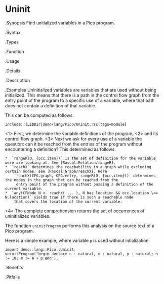 # Uninit

.Synopsis
Find unitialized variables in a Pico program.

.Syntax

.Types

.Function
       
.Usage

.Details

.Description

.Examples
Uninitialized variables are variables that are used without being initialized.
This means that there is a path in the control flow graph from the entry point of the program
to a specific use of a variable, where that path does not contain a definition of that variable.

This can be computed as follows:
```rascal
include::{LibDir}demo/lang/Pico/Uninit.rsc[tags=module]
```

                
<1> First, we determine the variable definitions of the program,
<2> and its control flow graph.
<3> Next we ask for every use of a variable the question: can it be reached from the entries
    of the program without encountering a definition? This determined as follows:

    *  `rangeR(D, {occ.item})` is the set of definition for the variable were are looking at. See [Rascal:Relation/rangeR].
    *  `reachX` determines the reachability in a graph while excluding certain nodes, see [Rascal:Graph/reachX]. Here
        `reachX(CFG.graph, CFG.entry, rangeR(D, {occ.item}))` determines the nodes in the graph that can be reached from the
         entry point of the program without passing a definition of the current variable.
    *  `any(CFNode N <- reachX( ... ), N has location && occ.location \<= N.location)` yields true if there is such a reachable node
        that covers the location of the current variable.
<4> The complete comprehension returns the set of occurrences of uninitialized variables.


The function `uninitProgram` performs this analysis on the source text of a Pico program.

Here is a simple example, where variable `p` is used without intialization:
```rascal-shell
import demo::lang::Pico::Uninit;
uninitProgram("begin declare n : natural, m : natural, p : natural; n := 10; m := n + p end");
```


.Benefits

.Pitfalls

